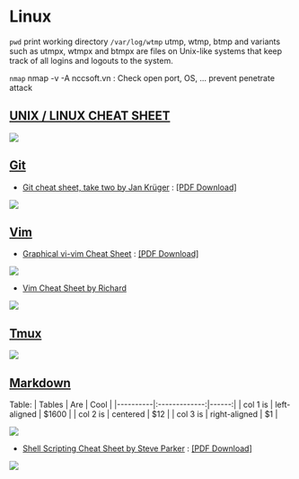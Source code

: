 # Linux
`pwd` print working directory
`/var/log/wtmp`
utmp, wtmp, btmp and variants such as utmpx, wtmpx and btmpx are files on Unix-like systems that keep track of all logins and logouts to the system.

`nmap` nmap -v -A nccsoft.vn : Check open port, OS, ... prevent penetrate attack
## [UNIX / LINUX CHEAT SHEET](http://cheatsheetworld.com/programming/unix-linux-cheat-sheet/)

![](./attach/Unix_Linux_Cheat_Sheet.png)



## [Git](https://git-scm.com/)
- [Git cheat sheet, take two by Jan Krüger](https://jan-krueger.net/git-cheat-sheet-take-two/) : [[PDF Download]](https://jan-krueger.net/wordpress/wp-content/uploads/2007/09/git-cheat-sheet.pdf)

![](./attach/git-cheat-sheet.png)

## [Vim](http://www.vim.org/)

- [Graphical vi-vim Cheat Sheet](http://www.viemu.com/a_vi_vim_graphical_cheat_sheet_tutorial.html) : [[PDF Download]](http://www.glump.net/files/2012/08/vi-vim-cheat-sheet-and-tutorial.pdf)

![](./attach/vi-vim-cheat-sheet.png)

- [Vim Cheat Sheet by Richard](http://vim.rtorr.com/)

![](./attach/Vim_Cheat_Sheet_by_Richard.png)

## [Tmux](https://tmux.github.io/)

![](./attach/tmux-quick-reference-and-cheat-cheet.png)

## [Markdown](https://daringfireball.net/projects/markdown/)
Table:
| Tables   |      Are      |  Cool |
|----------|:-------------:|------:|
| col 1 is |  left-aligned | $1600 |
| col 2 is |    centered   |   $12 |
| col 3 is | right-aligned |    $1 |
    
![](./attach/markdown_cheatsheet.jpg)

- [Shell Scripting Cheat Sheet by Steve Parker](http://steve-parker.org/sh/cheatsheet.pdf) : [[PDF Download]](http://steve-parker.org/sh/cheatsheet.pdf)

![](./attach/simple_bash_cheatsheet.jpg)
